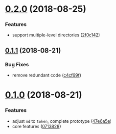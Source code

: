 <a name="0.2.0"></a>
# [0.2.0](https://github.com/lbwa/mark-to-json/compare/v0.1.1...v0.2.0) (2018-08-25)


### Features

* support multiple-level directories ([2f0c142](https://github.com/lbwa/mark-to-json/commit/2f0c142))



<a name="0.1.1"></a>
## [0.1.1](https://github.com/lbwa/mark-to-json/compare/v0.1.0...v0.1.1) (2018-08-21)


### Bug Fixes

* remove redundant code ([c4cf69f](https://github.com/lbwa/mark-to-json/commit/c4cf69f))



<a name="0.1.0"></a>
# [0.1.0](https://github.com/lbwa/mark-to-json/compare/0713828...v0.1.0) (2018-08-21)


### Features

* adjust `md` to `token`, complete prototype ([47e6a5e](https://github.com/lbwa/mark-to-json/commit/47e6a5e))
* core features ([0713828](https://github.com/lbwa/mark-to-json/commit/0713828))



